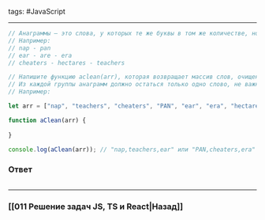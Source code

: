 tags:  #JavaScript 
___

```js
// Анаграммы – это слова, у которых те же буквы в том же количестве, но они располагаются в другом порядке.
// Например:
// nap - pan
// ear - are - era
// cheaters - hectares - teachers

// Напишите функцию aclean(arr), которая возвращает массив слов, очищенный от анаграмм.
// Из каждой группы анаграмм должно остаться только одно слово, не важно какое.
// Например:

let arr = ["nap", "teachers", "cheaters", "PAN", "ear", "era", "hectares"];

function aClean(arr) {
    
}

console.log(aClean(arr)); // "nap,teachers,ear" или "PAN,cheaters,era"
```

### Ответ
```js

```

___
### [[011 Решение задач JS, TS и React|Назад]]